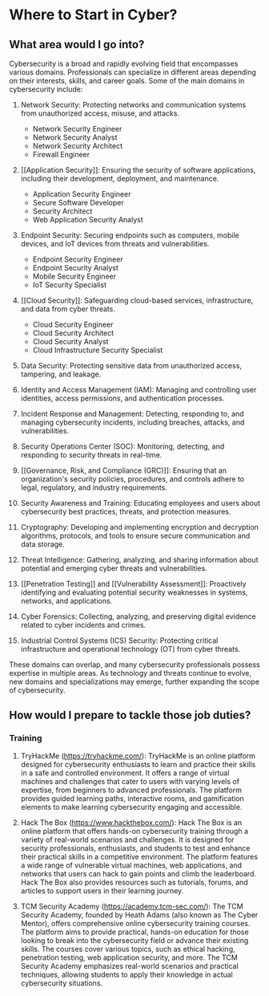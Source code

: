 # Where to Start in Cyber?

## What area would I go into?

Cybersecurity is a broad and rapidly evolving field that encompasses various domains. Professionals can specialize in different areas depending on their interests, skills, and career goals. Some of the main domains in cybersecurity include:

1.  Network Security: Protecting networks and communication systems from unauthorized access, misuse, and attacks.
	- Network Security Engineer
	- Network Security Analyst
	- Network Security Architect
	- Firewall Engineer
    
2.  [[Application Security]]: Ensuring the security of software applications, including their development, deployment, and maintenance.
	- Application Security Engineer
	- Secure Software Developer
	- Security Architect
	- Web Application Security Analyst
    
3.  Endpoint Security: Securing endpoints such as computers, mobile devices, and IoT devices from threats and vulnerabilities.
	- Endpoint Security Engineer
	- Endpoint Security Analyst
	- Mobile Security Engineer
	- IoT Security Specialist
    
4.  [[Cloud Security]]: Safeguarding cloud-based services, infrastructure, and data from cyber threats.
	- Cloud Security Engineer
	- Cloud Security Architect
	- Cloud Security Analyst
	- Cloud Infrastructure Security Specialist
    
5.  Data Security: Protecting sensitive data from unauthorized access, tampering, and leakage.
    
6.  Identity and Access Management (IAM): Managing and controlling user identities, access permissions, and authentication processes.
    
7.  Incident Response and Management: Detecting, responding to, and managing cybersecurity incidents, including breaches, attacks, and vulnerabilities.
    
8.  Security Operations Center (SOC): Monitoring, detecting, and responding to security threats in real-time.
    
9.  [[Governance, Risk, and Compliance (GRC)]]: Ensuring that an organization's security policies, procedures, and controls adhere to legal, regulatory, and industry requirements.
    
10.  Security Awareness and Training: Educating employees and users about cybersecurity best practices, threats, and protection measures.
    
11.  Cryptography: Developing and implementing encryption and decryption algorithms, protocols, and tools to ensure secure communication and data storage.
    
12.  Threat Intelligence: Gathering, analyzing, and sharing information about potential and emerging cyber threats and vulnerabilities.
    
13.  [[Penetration Testing]] and [[Vulnerability Assessment]]: Proactively identifying and evaluating potential security weaknesses in systems, networks, and applications.
    
14.  Cyber Forensics: Collecting, analyzing, and preserving digital evidence related to cyber incidents and crimes.
    
15.  Industrial Control Systems (ICS) Security: Protecting critical infrastructure and operational technology (OT) from cyber threats.
    

These domains can overlap, and many cybersecurity professionals possess expertise in multiple areas. As technology and threats continue to evolve, new domains and specializations may emerge, further expanding the scope of cybersecurity.

## How would I prepare to tackle those job duties?

### Training

1. TryHackMe (https://tryhackme.com/):
TryHackMe is an online platform designed for cybersecurity enthusiasts to learn and practice their skills in a safe and controlled environment. It offers a range of virtual machines and challenges that cater to users with varying levels of expertise, from beginners to advanced professionals. The platform provides guided learning paths, interactive rooms, and gamification elements to make learning cybersecurity engaging and accessible.

2. Hack The Box (https://www.hackthebox.com/):
Hack The Box is an online platform that offers hands-on cybersecurity training through a variety of real-world scenarios and challenges. It is designed for security professionals, enthusiasts, and students to test and enhance their practical skills in a competitive environment. The platform features a wide range of vulnerable virtual machines, web applications, and networks that users can hack to gain points and climb the leaderboard. Hack The Box also provides resources such as tutorials, forums, and articles to support users in their learning journey.

3. TCM Security Academy (https://academy.tcm-sec.com/):
The TCM Security Academy, founded by Heath Adams (also known as The Cyber Mentor), offers comprehensive online cybersecurity training courses. The platform aims to provide practical, hands-on education for those looking to break into the cybersecurity field or advance their existing skills. The courses cover various topics, such as ethical hacking, penetration testing, web application security, and more. The TCM Security Academy emphasizes real-world scenarios and practical techniques, allowing students to apply their knowledge in actual cybersecurity situations.